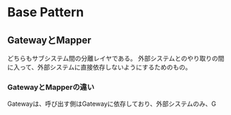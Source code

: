 # Base Pattern

## GatewayとMapper
どちらもサブシステム間の分離レイヤである。
外部システムとのやり取りの間に入って、外部システムに直接依存しないようにするためのもの。
### GatewayとMapperの違い
Gatewayは、呼び出す側はGatewayに依存しており、外部システムのみ、G
<!--stackedit_data:
eyJoaXN0b3J5IjpbLTYxMjUyNjYxOV19
-->